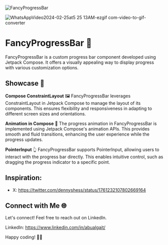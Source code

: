  
![FancyProgressBar](https://github.com/abualgait/FancyProgressBar/assets/38107393/bdf39f16-96eb-4d7c-9335-04f830dcf29f)

![WhatsAppVideo2024-02-25at5 25 13AM-ezgif com-video-to-gif-converter](https://github.com/abualgait/FancyProgressBar/assets/38107393/26d0b476-c3af-402e-b269-88c5b596eef0)

# FancyProgressBar 💫
FancyProgressBar is a custom progress bar component developed using Jetpack Compose. It offers a visually appealing way to display progress with various customization options.

## Showcase 🎨

**Compose ConstraintLayout** 🖼️
FancyProgressBar leverages ConstraintLayout in Jetpack Compose to manage the layout of its components. This ensures flexibility and responsiveness in adapting to different screen sizes and orientations.

**Animation in Compose** 🚀
The progress animation in FancyProgressBar is implemented using Jetpack Compose's animation APIs. This provides smooth and fluid transitions, enhancing the user experience while the progress updates.

**PointerInput** 👆
FancyProgressBar supports PointerInput, allowing users to interact with the progress bar directly. This enables intuitive control, such as dragging the progress indicator to a specific point.

## Inspiration:
- X: https://twitter.com/dennyshess/status/1761232107802669164

## Connect with Me 🌐

Let's connect! Feel free to reach out on LinkedIn.

LinkedIn: https://www.linkedin.com/in/abualgait/

Happy coding! 🚀✨
